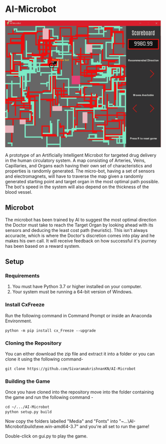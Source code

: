# AI-Microbot

![](Media/Demo.gif)

A prototype of an Artificially Intelligent Microbot for targeted drug delivery in the human circulatory system. A map consisting of Arteries, Veins, Capillaries, and Organs each having their own set of characteristics and properties is randomly generated. The micro-bot, having a set of sensors and electromagnets, will have to traverse the map given a randomly generated starting point and target organ in the most optimal path possible. The bot's speed in the system will also depend on the thickness of the blood vessel.

## Microbot
 The microbot has been trained by AI to suggest the most optimal direction the Doctor must take to reach the Target Organ by looking ahead with its sensors and deducing the least cost path (heuristic). This isn't always accuracte, which is where the Doctor's discretion comes into play and he makes his own call. It will receive feedback on how successful it's journey has been based on a reward system.
 
## Setup
### Requirements
1. You must have Python 3.7 or higher installed on your computer.
2. Your system must be running a 64-bit version of Windows. 

### Install CxFreeze
Run the following command in Command Prompt or inside an Anaconda Environment.
```
python -m pip install cx_Freeze --upgrade
```

### Cloning the Repository
You can either download the zip file and extract it into a folder or you can clone it using the following command- 
```
git clone https://github.com/SivaramakrishnanKN/AI-Microbot 
```

### Building the Game
Once you have cloned into the repository move into the folder containing the game and run the following command -
```
cd ~/.../AI-Microbot
python setup.py build
```
Now copy the folders labelled "Media" and "Fonts" into "~\...\AI-Microbot\build\exe.win-amd64-3.7" and you're all set to run the game!

Double-click on gui.py to play the game.
